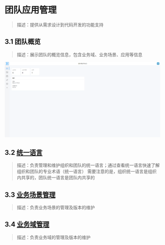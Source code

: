 # 团队应用管理

> 描述：提供从需求设计到代码开发的功能支持

## 3.1 团队概览

> 描述：展示团队的概览信息，包含业务域、业务场景、应用等信息

![](团队应用管理/.团队应用管理_images/8119c502.png)<br/>

## 3.2 [统一语言](团队应用管理/统一语言.md)

> 描述：负责管理和维护组织和团队的统一语言；通过查看统一语言快速了解组织和团队的专业术语（统一语言）
> 需要注意的是，组织统一语言是组织内共享的，团队统一语言是团队内共享的

## 3.3 [业务场景管理](团队应用管理/业务场景管理.md)

> 描述：负责业务场景的管理及版本的维护

## 3.4 [业务域管理](团队应用管理/业务域管理.md)

> 描述：负责业务域的管理及版本的维护